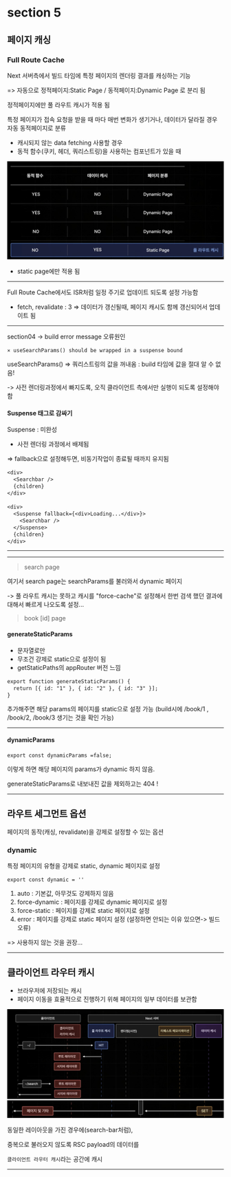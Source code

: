 # section 5

## 페이지 캐싱

### Full Route Cache

Next 서버측에서 빌드 타임에 특정 페이지의 렌더링 결과를 캐싱하는 기능

=> 자동으로 정적페이지:Static Page / 동적페이지:Dynamic Page 로 분리 됨

정적페이지에만 풀 라우트 캐시가 적용 됨

특정 페이지가 접속 요청을 받을 때 마다 매번 변화가 생기거나, 데이터가 달라질 경우 자동 동적페이지로 분류

- 캐시되지 않는 data fetching 사용할 경우
- 동적 함수(쿠키, 헤더, 쿼리스트링)을 사용하는 컴포넌트가 있을 때

![alt text](./img/s5/image-1.png)

- static page에만 적용 됨

---

Full Route Cache에서도 ISR처럼 일정 주기로 업데이트 되도록 설정 가능함

- fetch, revalidate : 3 => 데이터가 갱신될때, 페이지 캐시도 함께 갱신되어서 업데이트 됨

---

section04 -> build error message 오류원인

```
⨯ useSearchParams() should be wrapped in a suspense bound
```

useSearchParams() => 쿼리스트링의 값을 꺼내옴 : build 타임에 값을 절대 알 수 없음!

-> 사전 렌더링과정에서 빠지도록, 오직 클라이언트 측에서만 실행이 되도록 설정해야함

#### Suspense 태그로 감싸기

Suspense : 미완성

- 사전 렌더링 과정에서 배제됨

=> fallback으로 설정해두면, 비동기작업이 종료될 때까지 유지됨

```
<div>
  <Searchbar />
  {children}
</div>

<div>
  <Suspense fallback={<div>Loading...</div>}>
    <Searchbar />
  </Suspense>
  {children}
</div>
```

---

---

> search page

여기서 search page는 searchParams를 불러와서 dynamic 페이지

-> 풀 라우트 캐시는 못하고 캐시를 "force-cache"로 설정해서
한번 검색 했던 결과에 대해서 빠르게 나오도록 설정...

> book [id] page

#### generateStaticParams

- 문자열로만
- 무조건 강제로 static으로 설정이 됨
- getStaticPaths의 appRouter 버전 느낌

```
export function generateStaticParams() {
  return [{ id: "1" }, { id: "2" }, { id: "3" }];
}
```

추가해주면 해당 params의 페이지를 static으로 설정 가능
(build시에 /book/1 , /book/2, /book/3 생기는 것을 확인 가능)

---

#### dynamicParams

```
export const dynamicParams =false;
```

이렇게 하면 해당 페이지의 params가 dynamic 하지 않음.

generateStaticParams로 내보내진 값을 제외하고는 404 !

---

## 라우트 세그먼트 옵션

페이지의 동작(캐싱, revalidate)을 강제로 설정할 수 있는 옵션

### dynamic

특정 페이지의 유형을 강제로 static, dynamic 페이지로 설정

```
export const dynamic = ''
```

1. auto : 기본값, 아무것도 강제하지 않음
2. force-dynamic : 페이지를 강제로 dynamic 페이지로 설정
3. force-static : 페이지를 강제로 static 페이지로 설정
4. error : 페이지를 강제로 static 페이지 설정 (설정하면 안되는 이유 있으면-> 빌드 오류)

=> 사용하지 않는 것을 권장...

---

## 클라이언트 라우터 캐시

- 브라우저에 저장되는 캐시
- 페이지 이동을 효율적으로 진행하기 위해 페이지의 일부 데이터를 보관함

![alt text](./img/s5/image-2.png)
![alt text](./img/s5/image-3.png)

동일한 레이아웃을 가진 경우에(search-bar처럼),

중복으로 불러오지 않도록 RSC payload의 데이터를

`클라이언트 라우터 캐시`라는 공간에 캐시

---
